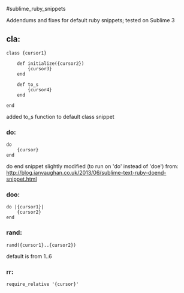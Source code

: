 #sublime_ruby_snippets

Addendums and fixes for default ruby snippets; tested on Sublime 3

## cla:

	class {cursor1}

		def initialize({cursor2})
			{cursor3}
		end

		def to_s
			{cursor4}
		end

	end

added to_s function to default class snippet


### do:

    do
    	{cursor}
    end

do end snippet slightly modified (to run on 'do' instead of 'doe') from:
http://blog.ianvaughan.co.uk/2013/06/sublime-text-ruby-doend-snippet.html

### doo:

    do |{cursor1}|
	    {cursor2}
    end

### rand:

    rand({cursor1}..{cursor2})

default is from 1..6

### rr:

    require_relative '{cursor}'